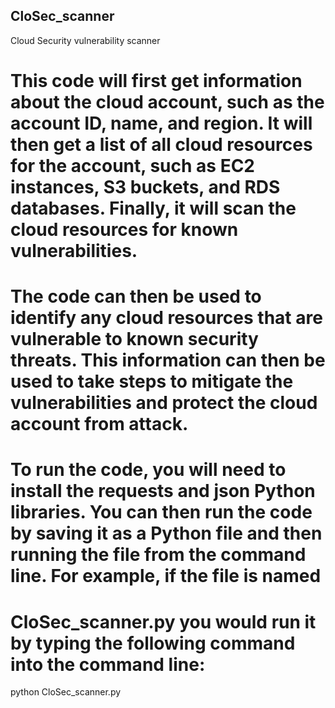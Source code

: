 ## CloSec_scanner
Cloud Security  vulnerability scanner
# This code will first get information about the cloud account, such as the account ID, name, and region. It will then get a list of all cloud resources for the account, such as EC2 instances, S3 buckets, and RDS databases. Finally, it will scan the cloud resources for known vulnerabilities.


# The code can then be used to identify any cloud resources that are vulnerable to known security threats. This information can then be used to take steps to mitigate the vulnerabilities and protect the cloud account from attack.

# To run the code, you will need to install the requests and json Python libraries. You can then run the code by saving it as a Python file and then running the file from the command line. For example, if the file is named 
 # CloSec_scanner.py  you would run it by typing the following command into the command line:


 python  CloSec_scanner.py  
